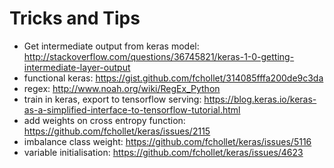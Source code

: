 # Tricks and Tips

- Get intermediate output from keras model: http://stackoverflow.com/questions/36745821/keras-1-0-getting-intermediate-layer-output
- functional keras: https://gist.github.com/fchollet/314085fffa200de9c3da
- regex: http://www.noah.org/wiki/RegEx_Python
- train in keras, export to tensorflow serving: https://blog.keras.io/keras-as-a-simplified-interface-to-tensorflow-tutorial.html
- add weights on cross entropy function: https://github.com/fchollet/keras/issues/2115
- imbalance class weight: https://github.com/fchollet/keras/issues/5116
- variable initialisation: https://github.com/fchollet/keras/issues/4623
